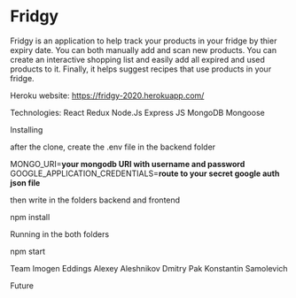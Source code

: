 # Fridgy

Fridgy is an application to help track your products in your fridge by thier expiry date. You can both manually add and scan new products.
You can create an interactive shopping list and easily add all expired and used products to it. Finally, it helps suggest recipes that use products in your fridge.

Heroku website:
https://fridgy-2020.herokuapp.com/

Technologies:
React
Redux
Node.Js
Express JS
MongoDB
Mongoose

Installing

after the clone, create the .env file in the backend folder

MONGO_URI=**your mongodb URI with username and password**
GOOGLE_APPLICATION_CREDENTIALS=**route to your secret google auth json file**

then write in the folders backend and frontend

npm install

Running in the both folders

npm start

Team
Imogen Eddings
Alexey Aleshnikov
Dmitry Pak
Konstantin Samolevich

Future
